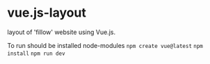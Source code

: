 # vue.js-layout
layout of 'fillow' website using Vue.js.

To run should be installed node-modules
```npm create vue@latest```
```npm install```
```npm run dev```
